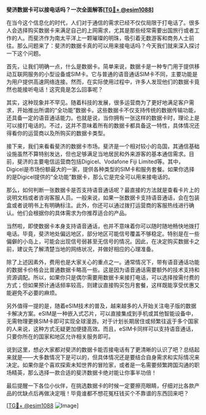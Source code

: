 **斐济数据卡可以接电话吗？一次全面解答[[TG💪+ @esim1088](https://t.me/s/esim1088)]**

在当今这个信息化的时代，人们对于通信的需求已经不仅仅局限于打电话了。很多人会选择购买数据卡来满足自己的上网需求，尤其是那些经常需要出国旅行或者工作的人。而斐济作为南太平洋上一颗璀璨的明珠，吸引着无数游客和商务人士前往。那么问题来了：斐济的数据卡真的可以用来接电话吗？今天我们就来深入探讨一下这个问题。

首先，让我们明确一点，什么是数据卡。简单来说，数据卡是一种专门用于提供移动互联网服务的小型设备或SIM卡。它与普通的语音通话SIM卡不同，主要功能是为用户提供高速网络连接。然而，在实际使用过程中，许多人发现他们的数据卡竟然也能接听电话！这究竟是怎么回事呢？

其实，这种现象并不罕见。随着科技的发展，很多运营商为了更好地满足客户需求，开始推出所谓的“全功能”数据卡。这些数据卡不仅支持传统的数据传输功能，还具备一定的语音通话能力。也就是说，当你拥有一张这样的数据卡时，理论上是可以接打电话的。不过，这并不意味着所有的数据卡都具备这一特性，具体情况还得看你的运营商以及所购买的数据卡类型。

接下来，我们来看看斐济的数据卡市场。斐济是一个相对较小的岛国，其通信基础设施虽然不算特别发达，但也足够满足当地居民和外来游客的基本通信需求。目前，斐济的主要电信运营商包括Digicel、Vodafone Fiji Limited等。其中，Digicel是市场份额最大的一家，提供各种类型的SIM卡和服务套餐。如果你选择的是Digicel提供的“全功能”数据卡，那么它是完全可以用来接电话的。

那么，如何判断一张数据卡是否支持语音通话呢？最直接的方法就是查看卡片上的说明文档或者咨询客服人员。一般来说，如果一张数据卡支持语音通话，会在包装盒或者说明书上有明确标注。此外，你还可以通过拨打运营商的客服热线进行确认。他们会根据你的具体需求为你推荐适合的产品。

当然啦，即使数据卡本身支持语音通话，也并不意味着你可以随时随地畅快地拨打电话。毕竟，斐济地处偏远地区，部分地区可能信号覆盖不够稳定。特别是在一些偏僻的小岛上，可能会出现信号弱甚至无信号的情况。因此，在决定购买数据卡之前，建议先了解清楚当地的网络状况，并做好相应的心理准备。

除了上述因素外，费用也是大家关心的重点之一。通常情况下，带有语音通话功能的数据卡价格会比普通数据卡略高一些。这是因为语音通话需要额外的技术支持和资源调配。所以，如果你只是偶尔需要用数据卡来接打电话，可以选择按需付费的方式；但如果预计通话频率较高，则建议直接购买包月套餐，这样既能享受优惠又能避免不必要的麻烦。

另外值得一提的是，随着eSIM技术的普及，越来越多的人开始关注电子版的数据卡解决方案。eSIM是一种嵌入式芯片，可以直接集成到手机或其他智能设备中，无需物理更换SIM卡即可实现全球漫游。对于计划长期居住或频繁往返于多个国家的人来说，这种方式无疑更加便捷高效。而且，eSIM卡同样可以支持语音通话，只要你所在的国家和地区允许相关服务即可。

说到这里，想必大家都对斐济的数据卡能否接电话有了更清晰的认识了吧？总结起来就是——大多数情况下是可以的，但具体情况还是要结合自身需求和实际情况来决定。如果你是个喜欢探索未知世界的冒险家，或者是一名需要频繁跨国沟通的职场精英，那么选择一款合适的斐济数据卡绝对能让你事半功倍！

最后提醒一下各位小伙伴，在挑选数据卡的时候一定要擦亮眼睛，仔细对比各款产品的优缺点后再做决定哦！毕竟谁都不想花冤枉钱买个不靠谱的东西回来吧？

[[TG💪+ @esim1088](https://t.me/s/esim1088) ![Image](https://i.postimg.cc/4NQfJmqS/Snipaste-2025-05-13-00-14-12.png)]